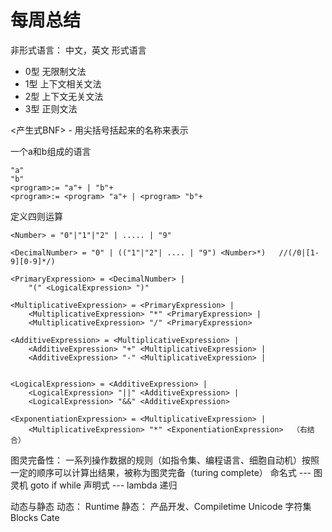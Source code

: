 # 每周总结
非形式语言： 中文，英文 形式语言

- 0型 无限制文法
- 1型 上下文相关文法
- 2型 上下文无关文法
- 3型 正则文法

<产生式BNF> - 用尖括号括起来的名称来表示

一个a和b组成的语言
```
"a"
"b"
<program>:= "a"+ | "b"+
<program>:= <program> "a"+ | <program> "b"+
```
定义四则运算
```
<Number> = "0"|"1"|"2" | ..... | "9"

<DecimalNumber> = "0" | (("1"|"2"| .... | "9") <Number>*)   //(/0|[1-9][0-9]*/)

<PrimaryExpression> = <DecimalNumber> |
    "(" <LogicalExpression> ")"

<MultiplicativeExpression> = <PrimaryExpression> |
    <MultiplicativeExpression> "*" <PrimaryExpression> |
    <MultiplicativeExpression> "/" <PrimaryExpression>

<AdditiveExpression> = <MultiplicativeExpression> |
    <AdditiveExpression> "+" <MultiplicativeExpression> |
    <AdditiveExpression> "-" <MultiplicativeExpression> |


<LogicalExpression> = <AdditiveExpression> |
    <LogicalExpression> "||" <AdditiveExpression> |
    <LogicalExpression> "&&" <AdditiveExpression>

<ExponentiationExpression> = <MultiplicativeExpression> |
    <MultiplicativeExpression> "*" <ExponentiationExpression>  （右结合）
```
图灵完备性： 一系列操作数据的规则（如指令集、编程语言、细胞自动机）按照一定的顺序可以计算出结果，被称为图灵完备（turing complete）
    命名式 --- 图灵机
        goto
        if while
    声明式 --- lambda
        递归

动态与静态
    动态： Runtime
    静态： 产品开发、Compiletime
Unicode 字符集 Blocks Cate



